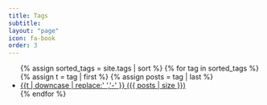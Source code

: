 ```yaml
---
title: Tags
subtitle: 
layout: "page"
icon: fa-book
order: 3
---
```

<!-- {% for category in site.tags %}
  <h3>{{ category[0] }}</h3>
  <ul>
    {% for post in category[1] %}
      <li><a href="{{ site.baseurl }}{{ post.url }}">{{ post.title }}</a></li>
    {% endfor %}
  </ul>
{% endfor %} -->

<ul>
  {% assign sorted_tags = site.tags | sort %}
  {% for tag in sorted_tags %}
    {% assign t = tag | first %}
    {% assign posts = tag | last %}
    <li>
      <a href="/tags/# {{ t | downcase | replace:' ','-'}}">
        {{t | downcase | replace:' ','-' }}
        <span>({{ posts | size }})</span>
      </a>
    </li>
  {% endfor %}
</ul>